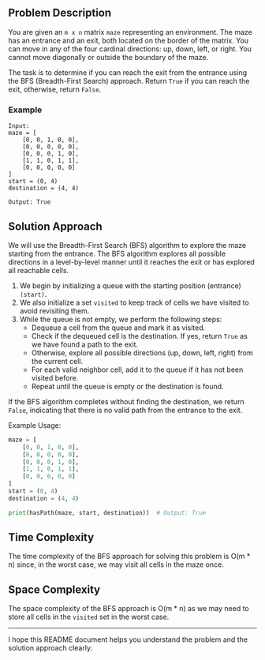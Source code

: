 ## Problem Description

You are given an `m x n` matrix `maze` representing an environment. The maze has an entrance and an exit, both located on the border of the matrix. You can move in any of the four cardinal directions: up, down, left, or right. You cannot move diagonally or outside the boundary of the maze.

The task is to determine if you can reach the exit from the entrance using the BFS (Breadth-First Search) approach. Return `True` if you can reach the exit, otherwise, return `False`.

### Example

```
Input: 
maze = [
    [0, 0, 1, 0, 0],
    [0, 0, 0, 0, 0],
    [0, 0, 0, 1, 0],
    [1, 1, 0, 1, 1],
    [0, 0, 0, 0, 0]
]
start = (0, 4)
destination = (4, 4)

Output: True
```

## Solution Approach

We will use the Breadth-First Search (BFS) algorithm to explore the maze starting from the entrance. The BFS algorithm explores all possible directions in a level-by-level manner until it reaches the exit or has explored all reachable cells.

1. We begin by initializing a queue with the starting position (entrance) `(start)`.
2. We also initialize a set `visited` to keep track of cells we have visited to avoid revisiting them.
3. While the queue is not empty, we perform the following steps:
   - Dequeue a cell from the queue and mark it as visited.
   - Check if the dequeued cell is the destination. If yes, return `True` as we have found a path to the exit.
   - Otherwise, explore all possible directions (up, down, left, right) from the current cell.
   - For each valid neighbor cell, add it to the queue if it has not been visited before.
   - Repeat until the queue is empty or the destination is found.

If the BFS algorithm completes without finding the destination, we return `False`, indicating that there is no valid path from the entrance to the exit.

Example Usage:

```python
maze = [
    [0, 0, 1, 0, 0],
    [0, 0, 0, 0, 0],
    [0, 0, 0, 1, 0],
    [1, 1, 0, 1, 1],
    [0, 0, 0, 0, 0]
]
start = (0, 4)
destination = (4, 4)

print(hasPath(maze, start, destination))  # Output: True
```

## Time Complexity

The time complexity of the BFS approach for solving this problem is O(m * n) since, in the worst case, we may visit all cells in the maze once.

## Space Complexity

The space complexity of the BFS approach is O(m * n) as we may need to store all cells in the `visited` set in the worst case.

---

I hope this README document helps you understand the problem and the solution approach clearly. 

